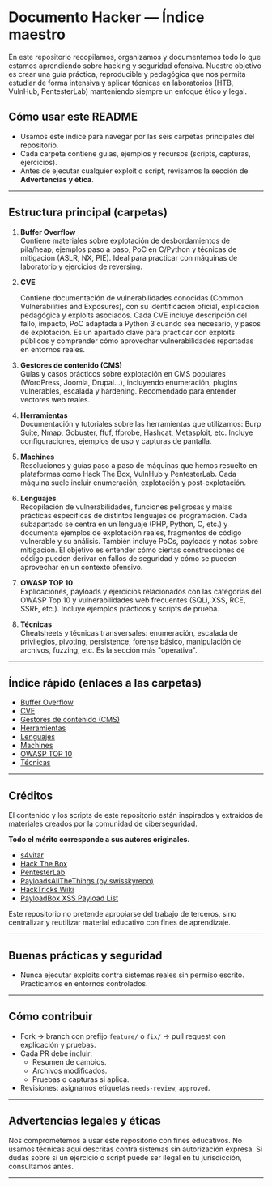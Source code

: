 # Documento Hacker — Índice maestro

En este repositorio recopilamos, organizamos y documentamos todo lo que estamos aprendiendo sobre hacking y seguridad ofensiva. Nuestro objetivo es crear una guía práctica, reproducible y pedagógica que nos permita estudiar de forma intensiva y aplicar técnicas en laboratorios (HTB, VulnHub, PentesterLab) manteniendo siempre un enfoque ético y legal.

## Cómo usar este README
- Usamos este índice para navegar por las seis carpetas principales del repositorio.
- Cada carpeta contiene guías, ejemplos y recursos (scripts, capturas, ejercicios).
- Antes de ejecutar cualquier exploit o script, revisamos la sección de **Advertencias y ética**.

---

## Estructura principal (carpetas)

1. **Buffer Overflow**  
   Contiene materiales sobre explotación de desbordamientos de pila/heap, ejemplos paso a paso, PoC en C/Python y técnicas de mitigación (ASLR, NX, PIE). Ideal para practicar con máquinas de laboratorio y ejercicios de reversing.

2. **CVE**

   Contiene documentación de vulnerabilidades conocidas (Common Vulnerabilities and Exposures), con su identificación oficial, explicación pedagógica y exploits asociados. Cada CVE incluye descripción del fallo, impacto, PoC adaptada a Python 3 cuando sea necesario, y pasos de explotación. Es un apartado clave para practicar con exploits públicos y comprender cómo aprovechar vulnerabilidades reportadas en entornos reales.

3. **Gestores de contenido (CMS)**  
   Guías y casos prácticos sobre explotación en CMS populares (WordPress, Joomla, Drupal...), incluyendo enumeración, plugins vulnerables, escalada y hardening. Recomendado para entender vectores web reales.

4. **Herramientas**  
   Documentación y tutoriales sobre las herramientas que utilizamos: Burp Suite, Nmap, Gobuster, ffuf, ffprobe, Hashcat, Metasploit, etc. Incluye configuraciones, ejemplos de uso y capturas de pantalla.

5. **Machines**  
   Resoluciones y guías paso a paso de máquinas que hemos resuelto en plataformas como Hack The Box, VulnHub y PentesterLab. Cada máquina suele incluir enumeración, explotación y post-explotación.

6. **Lenguajes**  
   Recopilación de vulnerabilidades, funciones peligrosas y malas prácticas específicas de distintos lenguajes de programación. Cada subapartado se centra en un lenguaje (PHP, Python, C, etc.) y documenta ejemplos de explotación reales, fragmentos de código vulnerable y su análisis. También incluye PoCs, payloads y notas sobre mitigación. El objetivo es entender cómo ciertas construcciones de código pueden derivar en fallos de seguridad y cómo se pueden aprovechar en un contexto ofensivo.

7. **OWASP TOP 10**  
   Explicaciones, payloads y ejercicios relacionados con las categorías del OWASP Top 10 y vulnerabilidades web frecuentes (SQLi, XSS, RCE, SSRF, etc.). Incluye ejemplos prácticos y scripts de prueba.

8. **Técnicas**  
   Cheatsheets y técnicas transversales: enumeración, escalada de privilegios, pivoting, persistence, forense básico, manipulación de archivos, fuzzing, etc. Es la sección más "operativa".

---

## Índice rápido (enlaces a las carpetas)
- [Buffer Overflow](./Buffer%20Overflow/)
- [CVE](./CVE/)
- [Gestores de contenido (CMS)](./Gestores%20de%20contenido%20(CMS)/)
- [Herramientas](./Herramientas/)
- [Lenguajes](./Lenguajes/)
- [Machines](./Machines/)
- [OWASP TOP 10](./OWASP%20TOP%2010/)
- [Técnicas](./Técnicas/)

---

## Créditos

El contenido y los scripts de este repositorio están inspirados y extraídos de materiales creados por la comunidad de ciberseguridad.  

**Todo el mérito corresponde a sus autores originales.**

- [s4vitar](https://github.com/s4vitar)  
- [Hack The Box](https://www.hackthebox.com)  
- [PentesterLab](https://pentesterlab.com)  
- [PayloadsAllTheThings (by swisskyrepo)](https://github.com/swisskyrepo/PayloadsAllTheThings)  
- [HackTricks Wiki](https://github.com/HackTricks-wiki/hacktricks)  
- [PayloadBox XSS Payload List](https://github.com/payloadbox/xss-payload-list)  

Este repositorio no pretende apropiarse del trabajo de terceros, sino centralizar y reutilizar material educativo con fines de aprendizaje.

---

## Buenas prácticas y seguridad
- Nunca ejecutar exploits contra sistemas reales sin permiso escrito. Practicamos en entornos controlados.
  
---

## Cómo contribuir
- Fork → branch con prefijo `feature/` o `fix/` → pull request con explicación y pruebas.
- Cada PR debe incluir:
  - Resumen de cambios.
  - Archivos modificados.
  - Pruebas o capturas si aplica.
- Revisiones: asignamos etiquetas `needs-review`, `approved`.


---

## Advertencias legales y éticas
Nos comprometemos a usar este repositorio con fines educativos. No usamos técnicas aquí descritas contra sistemas sin autorización expresa. Si dudas sobre si un ejercicio o script puede ser ilegal en tu jurisdicción, consultamos antes.

---

